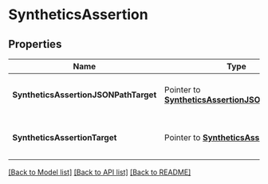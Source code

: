 # SyntheticsAssertion

## Properties

| Name                                  | Type                                                                                     | Description                           | Notes |
| ------------------------------------- | ---------------------------------------------------------------------------------------- | ------------------------------------- | ----- |
| **SyntheticsAssertionJSONPathTarget** | Pointer to [**SyntheticsAssertionJSONPathTarget**](SyntheticsAssertionJSONPathTarget.md) | A pointer to the appropriate element. |
| **SyntheticsAssertionTarget**         | Pointer to [**SyntheticsAssertionTarget**](SyntheticsAssertionTarget.md)                 | A pointer to the appropriate element. |

[[Back to Model list]](../README.md#documentation-for-models) [[Back to API list]](../README.md#documentation-for-api-endpoints) [[Back to README]](../README.md)
